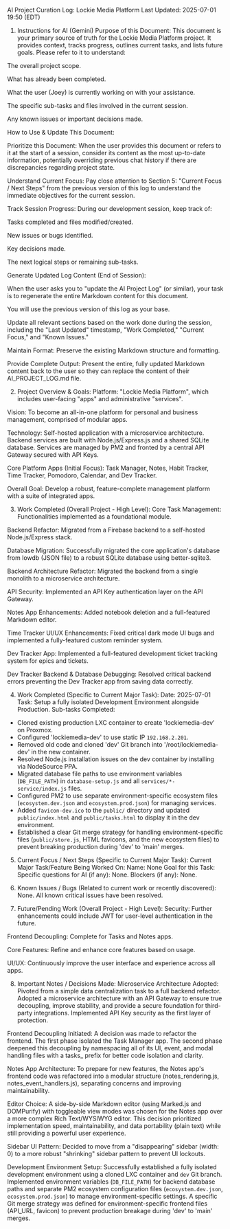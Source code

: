 AI Project Curation Log: Lockie Media Platform
Last Updated: 2025-07-01 19:50 (EDT)

1. Instructions for AI (Gemini)
Purpose of this Document: This document is your primary source of truth for the Lockie Media Platform project. It provides context, tracks progress, outlines current tasks, and lists future goals. Please refer to it to understand:

The overall project scope.

What has already been completed.

What the user (Joey) is currently working on with your assistance.

The specific sub-tasks and files involved in the current session.

Any known issues or important decisions made.

How to Use & Update This Document:

Prioritize this Document: When the user provides this document or refers to it at the start of a session, consider its content as the most up-to-date information, potentially overriding previous chat history if there are discrepancies regarding project state.

Understand Current Focus: Pay close attention to Section 5: "Current Focus / Next Steps" from the previous version of this log to understand the immediate objectives for the current session.

Track Session Progress: During our development session, keep track of:

Tasks completed and files modified/created.

New issues or bugs identified.

Key decisions made.

The next logical steps or remaining sub-tasks.

Generate Updated Log Content (End of Session):

When the user asks you to "update the AI Project Log" (or similar), your task is to regenerate the entire Markdown content for this document.

You will use the previous version of this log as your base.

Update all relevant sections based on the work done during the session, including the "Last Updated" timestamp, "Work Completed," "Current Focus," and "Known Issues."

Maintain Format: Preserve the existing Markdown structure and formatting.

Provide Complete Output: Present the entire, fully updated Markdown content back to the user so they can replace the content of their AI_PROJECT_LOG.md file.

2. Project Overview & Goals:
Platform: "Lockie Media Platform", which includes user-facing "apps" and administrative "services".

Vision: To become an all-in-one platform for personal and business management, comprised of modular apps.

Technology: Self-hosted application with a microservice architecture. Backend services are built with Node.js/Express.js and a shared SQLite database. Services are managed by PM2 and fronted by a central API Gateway secured with API Keys.

Core Platform Apps (Initial Focus): Task Manager, Notes, Habit Tracker, Time Tracker, Pomodoro, Calendar, and Dev Tracker.

Overall Goal: Develop a robust, feature-complete management platform with a suite of integrated apps.

3. Work Completed (Overall Project - High Level):
Core Task Management: Functionalities implemented as a foundational module.

Backend Refactor: Migrated from a Firebase backend to a self-hosted Node.js/Express stack.

Database Migration: Successfully migrated the core application's database from lowdb (JSON file) to a robust SQLite database using better-sqlite3.

Backend Architecture Refactor: Migrated the backend from a single monolith to a microservice architecture.

API Security: Implemented an API Key authentication layer on the API Gateway.

Notes App Enhancements: Added notebook deletion and a full-featured Markdown editor.

Time Tracker UI/UX Enhancements: Fixed critical dark mode UI bugs and implemented a fully-featured custom reminder system.

Dev Tracker App: Implemented a full-featured development ticket tracking system for epics and tickets.

Dev Tracker Backend & Database Debugging: Resolved critical backend errors preventing the Dev Tracker app from saving data correctly.

4. Work Completed (Specific to Current Major Task):
Date: 2025-07-01
Task: Setup a fully isolated Development Environment alongside Production.
Sub-tasks Completed:
* Cloned existing production LXC container to create 'lockiemedia-dev' on Proxmox.
* Configured 'lockiemedia-dev' to use static IP `192.168.2.201`.
* Removed old code and cloned 'dev' Git branch into '/root/lockiemedia-dev' in the new container.
* Resolved Node.js installation issues on the dev container by installing via NodeSource PPA.
* Migrated database file paths to use environment variables (`DB_FILE_PATH`) in `database-setup.js` and all `services/*-service/index.js` files.
* Configured PM2 to use separate environment-specific ecosystem files (`ecosystem.dev.json` and `ecosystem.prod.json`) for managing services.
* Added `favicon-dev.ico` to the `public/` directory and updated `public/index.html` and `public/tasks.html` to display it in the dev environment.
* Established a clear Git merge strategy for handling environment-specific files (`public/store.js`, HTML favicons, and the new ecosystem files) to prevent breaking production during 'dev' to 'main' merges.

5. Current Focus / Next Steps (Specific to Current Major Task):
Current Major Task/Feature Being Worked On:
Name: None
Goal for this Task:
Specific questions for AI (if any):
None.
Blockers (if any):
None.

6. Known Issues / Bugs (Related to current work or recently discovered):
None. All known critical issues have been resolved.

7. Future/Pending Work (Overall Project - High Level):
Security: Further enhancements could include JWT for user-level authentication in the future.

Frontend Decoupling: Complete for Tasks and Notes apps.

Core Features: Refine and enhance core features based on usage.

UI/UX: Continuously improve the user interface and experience across all apps.

8. Important Notes / Decisions Made:
Microservice Architecture Adopted: Pivoted from a simple data centralization task to a full backend refactor. Adopted a microservice architecture with an API Gateway to ensure true decoupling, improve stability, and provide a secure foundation for third-party integrations. Implemented API Key security as the first layer of protection.

Frontend Decoupling Initiated: A decision was made to refactor the frontend. The first phase isolated the Task Manager app. The second phase deepened this decoupling by namespacing all of its UI, event, and modal handling files with a tasks_ prefix for better code isolation and clarity.

Notes App Architecture: To prepare for new features, the Notes app's frontend code was refactored into a modular structure (notes_rendering.js, notes_event_handlers.js), separating concerns and improving maintainability.

Editor Choice: A side-by-side Markdown editor (using Marked.js and DOMPurify) with toggleable view modes was chosen for the Notes app over a more complex Rich Text/WYSIWYG editor. This decision prioritized implementation speed, maintainability, and data portability (plain text) while still providing a powerful user experience.

Sidebar UI Pattern: Decided to move from a "disappearing" sidebar (width: 0) to a more robust "shrinking" sidebar pattern to prevent UI lockouts.

Development Environment Setup: Successfully established a fully isolated development environment using a cloned LXC container and `dev` Git branch. Implemented environment variables (`DB_FILE_PATH`) for backend database paths and separate PM2 ecosystem configuration files (`ecosystem.dev.json`, `ecosystem.prod.json`) to manage environment-specific settings. A specific Git merge strategy was defined for environment-specific frontend files (API_URL, favicon) to prevent production breakage during 'dev' to 'main' merges.